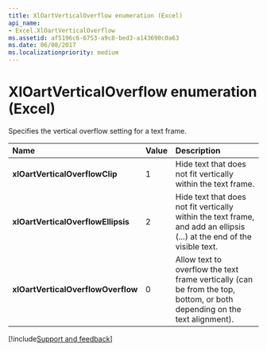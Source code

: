 ```yaml
---
title: XlOartVerticalOverflow enumeration (Excel)
api_name:
- Excel.XlOartVerticalOverflow
ms.assetid: af5196c6-6753-a9c8-bed3-a143690c0a63
ms.date: 06/08/2017
ms.localizationpriority: medium
---
```



# XlOartVerticalOverflow enumeration (Excel)

Specifies the vertical overflow setting for a text frame.



|Name|Value|Description|
|:-----|:-----|:-----|
| **xlOartVerticalOverflowClip**|1|Hide text that does not fit vertically within the text frame.|
| **xlOartVerticalOverflowEllipsis**|2|Hide text that does not fit vertically within the text frame, and add an ellipsis (...) at the end of the visible text.|
| **xlOartVerticalOverflowOverflow**|0|Allow text to overflow the text frame vertically (can be from the top, bottom, or both depending on the text alignment).|

[!include[Support and feedback](~/includes/feedback-boilerplate.md)]